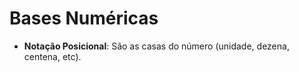 # Bases Numéricas

* **Notação Posicional**: São as casas do número (unidade, dezena, centena, etc).

